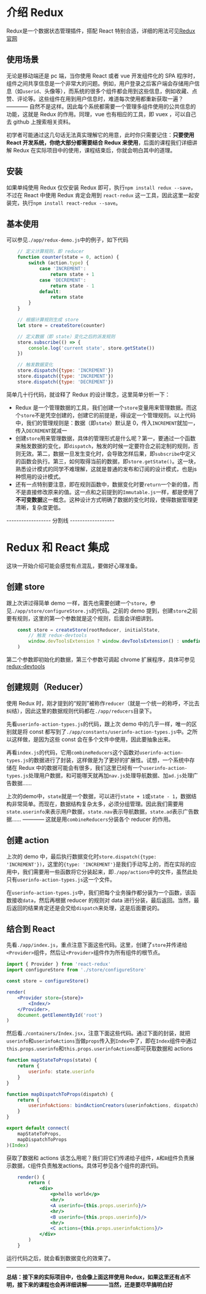 
# 介绍 Redux

Redux是一个数据状态管理插件，搭配 React 特别合适，详细的用法可见[Redux官网](http://redux.js.org/)

## 使用场景

无论是移动端还是 pc 端，当你使用 React 或者 vue 开发组件化的 SPA 程序时，组件之间共享信息是一个非常大的问题。例如，用户登录之后客户端会存储用户信息（如`userid`、头像等），而系统的很多个组件都会用到这些信息，例如收藏、点赞、评论等。这些组件在用到用户信息时，难道每次使用都重新获取一遍？———— 自然不是这样。因此每个系统都需要一个管理多组件使用的公共信息的功能，这就是 Redux 的作用。同理，vue 也有相应的工具，即 vuex ，可以自己去 github 上搜索相关资料。

初学者可能通过这几句话无法真实理解它的用意，此时你只需要记住：**只要使用 React 开发系统，你绝大部分都需要结合 Redux 来使用**，后面的课程我们详细讲解 Redux 在实际项目中的使用，课程结束后，你就会明白其中的道理。

## 安装

如果单纯使用 Redux 仅仅安装 Redux 即可，执行`npm install redux --save`，不过在 React 中使用 Redux 肯定会用到 `react-redux` 这一工具，因此这里一起安装完，执行`npm install react-redux --save`。


## 基本使用

可以参见`./app/redux-demo.js`中的例子，如下代码

```js
    // 定义计算规则，即 reducer
    function counter(state = 0, action) {
        switch (action.type) {
            case 'INCREMENT':
                return state + 1
            case 'DECREMENT':
                return state - 1
            default:
                return state
        }
    }

    // 根据计算规则生成 store
    let store = createStore(counter)

    // 定义数据（即 state）变化之后的派发规则
    store.subscribe(() => {
        console.log('current state', store.getState())
    })

    // 触发数据变化
    store.dispatch({type: 'INCREMENT'})
    store.dispatch({type: 'INCREMENT'})
    store.dispatch({type: 'DECREMENT'})
```

简单几十行代码，就诠释了 Redux 的设计理念，这里简单分析一下：

- Redux 是一个管理数据的工具，我们创建一个`store`变量用来管理数据。而这个`store`不是凭空创建的，创建它的前提是，得设定一个管理规则。以上代码中，我们的管理规则是：数据（即`state`）默认是 0，传入`INCREMENT`就加一，传入`DECREMENT`就减一
- 创建`store`用来管理数据，具体的管理形式是什么呢？第一，要通过一个函数来触发数据的变化，即`dispatch`，触发的时候一定要符合之前定制的规则，否则无效。第二，数据一旦发生变化时，会导致怎样后果，即`subscribe`中定义的函数会执行。第三，如何取得当前的数据，即`store.getState()`。这一块，熟悉设计模式的同学不难理解，这就是普通的发布和订阅的设计模式，也是js种惯用的设计模式。
- 还有一点特别要注意，即在规则函数中，数据变化时要`return`一个新的值，而不是直接修改原来的值。这一点和之前提到的`Immutable.js`一样，都是使用了**不可变数据**这一概念。这种设计方式明确了数据的变化时段，使得数据管理更清晰，复杂度更低。


------------------ 分割线 ------------------


# Redux 和 React 集成

这块一开始介绍可能会感觉有点混乱，要做好心理准备。


## 创建 store

跟上次讲过得简单 demo 一样，首先也需要创建一个`store`，参见`./app/store/configureStore.js`的代码。之前的 demo 提到，创建`store`之前要有规则，这里的第一个参数就是这个规则，后面会详细讲到。

```js
    const store = createStore(rootReducer, initialState,
        // 触发 redux-devtools
        window.devToolsExtension ? window.devToolsExtension() : undefined
    )
```

第二个参数即初始化的数据，第三个参数可调起 chrome 扩展程序，具体可参见 [redux-devtools](https://github.com/gaearon/redux-devtools)


## 创建规则（Reducer）

使用 Redux 时，刚才提到的“规则”被称作`reducer`（就是一个统一的称呼，不比去纠结），因此这里的数据规则代码都在`./app/reducers`目录下。

先看`userinfo-action-types.js`的代码，跟上次 demo 中的几乎一样，唯一的区别就是将 const 都写到了`./app/constants/userinfo-action-types.js`中。之所以这样做，是因为这些 const 会在多个文件中使用，因此要抽象出来。

再看`index.js`的代码，它用`combineReducers`这个函数对`userinfo-action-types.js`的数据进行了封装，这样做是为了更好的扩展性。试想，一个系统中存储在 Redux 中的数据可能会有很多，我们这里已经有一个`userinfo-action-types.js`处理用户数据，和可能哪天就再加`nav.js`处理导航数据、加`ad.js`处理广告数据……

上次的demo中，`state`就是一个数据，可以进行`state + 1`或`state - 1`，数据结构非常简单。而现在，数据结构复杂太多，必须分组管理。因此我们需要用`state.userinfo`来表示用户数据，`state.nav`表示导航数据，`state.ad`表示广告数据…… ———— 这就是用`combineReducers`分装各个 reducer 的作用。


## 创建 action

上次的 demo 中，最后执行数据变化时`store.dispatch({type: 'INCREMENT'})`，这里的`{type: 'INCREMENT'}`是我们手动写上的，而在实际的应用中，我们需要用一些函数将它分装起来，即`./app/actions`中的文件，虽然此处只有`userinfo-action-types.js`这一个文件。

在`userinfo-action-types.js`中，我们把每个业务操作都分装为一个函数，该函数接收`data`，然后再根据 reducer 的规则对 data 进行分装，最后返回。当然，最后返回的结果肯定还是会交给`dispatch`来处理，这是后面要说的。


## 结合到 React

先看`./app/index.js`，重点注意下面这些代码。这里，创建了`store`并传递给`<Provider>`组件，然后让`<Provider>`组件作为所有组件的根节点。

```jsx
import { Provider } from 'react-redux'
import configureStore from './store/configureStore'

const store = configureStore()

render(
    <Provider store={store}>
        <Index/>
    </Provider>,
    document.getElementById('root')
)
```


然后看`./containers/Index.jsx`，注意下面这些代码。通过下面的封装，就把`userinfo`和`userinfoActions`当做`props`传入到`Index`中了，即在`Index`组件中通过`this.props.userinfo`和`this.props.userinfoActions`即可获取数据和 actions

```jsx
function mapStateToProps(state) {
    return {
        userinfo: state.userinfo
    }
}

function mapDispatchToProps(dispatch) {
    return {
        userinfoActions: bindActionCreators(userinfoActions, dispatch)
    }
}

export default connect(
    mapStateToProps,
    mapDispatchToProps
)(Index)
```


获取了数据和 actions 该怎么用呢？我们将它们传递给子组件，`A`和`B`组件负责展示数据，`C`组件负责触发actions。具体可参见各个组件的源代码。

```jsx
    render() {
        return (
            <div>
                <p>hello world</p>
                <hr/>
                <A userinfo={this.props.userinfo}/>
                <hr/>
                <B userinfo={this.props.userinfo}/>
                <hr/>
                <C actions={this.props.userinfoActions}/>
            </div>
        )
    }
```

运行代码之后，就会看到数据变化的效果了。


------

**总结：接下来的实际项目中，也会像上面这样使用 Redux，如果这里还有点不明，接下来的课程也会再详细讲解————当然，还是要尽早搞明白好**
